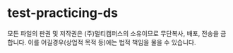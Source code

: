 # test-practicing-ds
모든 파일의 판권 및 저작권은 (주)멀티캠퍼스의 소유이므로 무단복사, 배포, 전송을 금합니다. 이를 어길경우(상업적 목적 등)에는 법적 책임을 물을 수 있습니다.  
